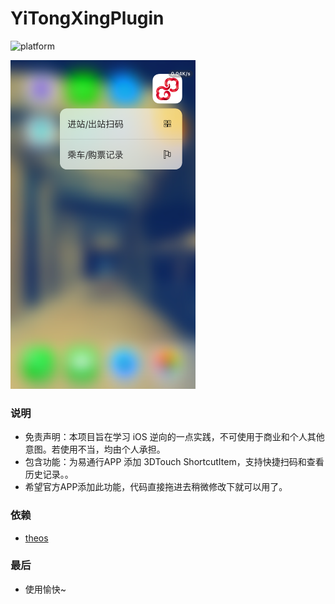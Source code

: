 # YiTongXingPlugin
![platform](https://img.shields.io/badge/platform-ios-lightgrey.svg)

<img src="./Other/Screenshots/image.png" width="296" height="526"/>

### 说明
* 免责声明：本项目旨在学习 iOS 逆向的一点实践，不可使用于商业和个人其他意图。若使用不当，均由个人承担。
* 包含功能：为易通行APP 添加 3DTouch ShortcutItem，支持快捷扫码和查看历史记录。。
* 希望官方APP添加此功能，代码直接拖进去稍微修改下就可以用了。

### 依赖

* [theos](https://github.com/theos/theos)

### 最后
* 使用愉快~
